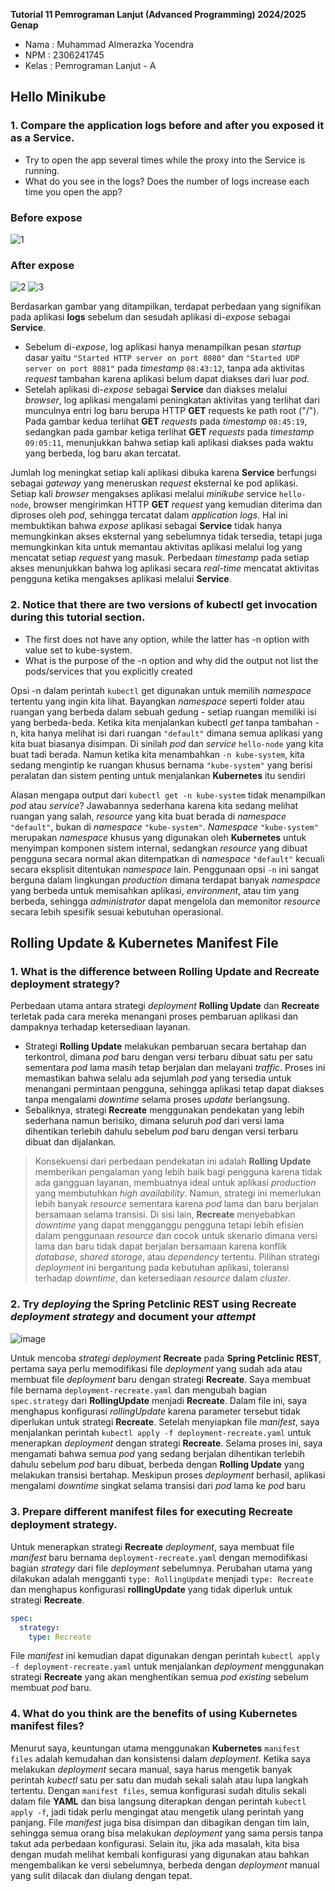 **Tutorial 11 Pemrograman Lanjut (Advanced Programming) 2024/2025 Genap**
* Nama    : Muhammad Almerazka Yocendra
* NPM     : 2306241745
* Kelas   : Pemrograman Lanjut - A

## Hello Minikube
### 1. Compare the application logs before and after you exposed it as a Service.
- Try to open the app several times while the proxy into the Service is running.
- What do you see in the logs? Does the number of logs increase each time you open the app?

### Before expose
![1](https://github.com/user-attachments/assets/a92c351d-59a0-4081-a9b7-974e3a2d2b8c)

### After expose
![2](https://github.com/user-attachments/assets/ceb92c50-28da-4b5f-bc4b-7b831c839285)
![3](https://github.com/user-attachments/assets/758567fa-a01e-4e11-a10c-e78d50f3efef)

Berdasarkan gambar yang ditampilkan, terdapat perbedaan yang signifikan pada aplikasi **logs** sebelum dan sesudah aplikasi di-_expose_ sebagai **Service**. 
- Sebelum di-_expose_, log aplikasi hanya menampilkan pesan _startup_ dasar yaitu `"Started HTTP server on port 8080"` dan `"Started UDP server on port 8081"` pada _timestamp_ `08:43:12`, tanpa ada aktivitas _request_ tambahan karena aplikasi belum dapat diakses dari luar _pod_.
- Setelah aplikasi di-_expose_ sebagai **Service** dan diakses melalui _browser_, log aplikasi mengalami peningkatan aktivitas yang terlihat dari munculnya entri log baru berupa HTTP **GET** requests ke path root ("/"). Pada gambar kedua terlihat **GET** _requests_ pada _timestamp_ `08:45:19`, sedangkan pada gambar ketiga terlihat **GET** _requests_ pada _timestamp_ `09:05:11`, menunjukkan bahwa setiap kali aplikasi diakses pada waktu yang berbeda, log baru akan tercatat.

Jumlah log meningkat setiap kali aplikasi dibuka karena **Service** berfungsi sebagai _gateway_ yang meneruskan _request_ eksternal ke pod aplikasi. Setiap kali _browser_ mengakses aplikasi melalui _minikube_ service `hello-node`, browser mengirimkan HTTP **GET** _request_ yang kemudian diterima dan diproses oleh _pod_, sehingga tercatat dalam _application logs_. Hal ini membuktikan bahwa _expose_ aplikasi sebagai **Service** tidak hanya memungkinkan akses eksternal yang sebelumnya tidak tersedia, tetapi juga memungkinkan kita untuk memantau aktivitas aplikasi melalui log yang mencatat setiap _request_ yang masuk. Perbedaan _timestamp_ pada setiap akses menunjukkan bahwa log aplikasi secara _real-time_ mencatat aktivitas pengguna ketika mengakses aplikasi melalui **Service**.

### 2. Notice that there are two versions of kubectl get invocation during this tutorial section. 
- The first does not have any option, while the latter has -n option with value set to kube-system.
- What is the purpose of the -n option and why did the output not list the pods/services that you explicitly created

Opsi -n dalam perintah `kubectl` get digunakan untuk memilih _namespace_ tertentu yang ingin kita lihat. Bayangkan _namespace_ seperti folder atau ruangan yang berbeda dalam sebuah gedung - setiap ruangan memiliki isi yang berbeda-beda. Ketika kita menjalankan kubectl _get_ tanpa tambahan -n, kita hanya melihat isi dari ruangan `"default"` dimana semua aplikasi yang kita buat biasanya disimpan. Di sinilah _pod_ dan _service_ `hello-node` yang kita buat tadi berada. Namun ketika kita menambahkan `-n kube-system`, kita sedang mengintip ke ruangan khusus bernama `"kube-system"` yang berisi peralatan dan sistem penting untuk menjalankan **Kubernetes** itu sendiri

Alasan mengapa output dari `kubectl get -n kube-system` tidak menampilkan _pod_ atau _service_?
Jawabannya sederhana karena kita sedang melihat ruangan yang salah, _resource_ yang kita buat berada di _namespace_ `"default"`, bukan di _namespace_ `"kube-system"`. _Namespace_ `"kube-system"` merupakan _namespace_ khusus yang digunakan oleh **Kubernetes** untuk menyimpan komponen sistem internal, sedangkan _resource_ yang dibuat pengguna secara normal akan ditempatkan di _namespace_ `"default"` kecuali secara eksplisit ditentukan _namespace_ lain. Penggunaan opsi `-n` ini sangat berguna dalam lingkungan _production_ dimana terdapat banyak _namespace_ yang berbeda untuk memisahkan aplikasi, _environment_, atau tim yang berbeda, sehingga _administrator_ dapat mengelola dan memonitor _resource_ secara lebih spesifik sesuai kebutuhan operasional.

## Rolling Update & Kubernetes Manifest File
### 1. What is the difference between Rolling Update and Recreate deployment strategy? 
Perbedaan utama antara strategi _deployment_ **Rolling Update** dan **Recreate** terletak pada cara mereka menangani proses pembaruan aplikasi dan dampaknya terhadap ketersediaan layanan. 

- Strategi **Rolling Update** melakukan pembaruan secara bertahap dan terkontrol, dimana _pod_ baru dengan versi terbaru dibuat satu per satu sementara _pod_ lama masih tetap berjalan dan melayani _traffic_. Proses ini memastikan bahwa selalu ada sejumlah _pod_ yang tersedia untuk menangani permintaan pengguna, sehingga aplikasi tetap dapat diakses tanpa mengalami _downtime_ selama proses _update_ berlangsung.
- Sebaliknya, strategi **Recreate** menggunakan pendekatan yang lebih sederhana namun berisiko, dimana seluruh _pod_ dari versi lama dihentikan terlebih dahulu sebelum _pod_ baru dengan versi terbaru dibuat dan dijalankan.

> Konsekuensi dari perbedaan pendekatan ini adalah **Rolling Update** memberikan pengalaman yang lebih baik bagi pengguna karena tidak ada gangguan layanan, membuatnya ideal untuk aplikasi _production_ yang membutuhkan _high availability_. Namun, strategi ini memerlukan lebih banyak _resource_ sementara karena _pod_ lama dan baru berjalan bersamaan selama transisi. Di sisi lain, **Recreate** menyebabkan _downtime_ yang dapat mengganggu pengguna tetapi lebih efisien dalam penggunaan _resource_ dan cocok untuk skenario dimana versi lama dan baru tidak dapat berjalan bersamaan karena konflik _database_, _shared storage_, atau _dependency_ tertentu. Pilihan strategi _deployment_ ini bergantung pada kebutuhan aplikasi, toleransi terhadap _downtime_, dan ketersediaan _resource_ dalam _cluster_.

### 2. Try _deploying_ the **Spring Petclinic** **REST** using **Recreate** _deployment strategy_ and document your _attempt_
![image](https://github.com/user-attachments/assets/571d3355-3215-432e-88df-bdc70c4fda11)

Untuk mencoba _strategi deployment_ **Recreate** pada **Spring Petclinic REST**, pertama saya perlu memodifikasi file _deployment_ yang sudah ada atau membuat file _deployment_ baru dengan strategi **Recreate**. Saya membuat file bernama `deployment-recreate.yaml` dan mengubah bagian `spec.strategy` dari **RollingUpdate** menjadi **Recreate**. Dalam file ini, saya menghapus konfigurasi _rollingUpdate_ karena parameter tersebut tidak diperlukan untuk strategi **Recreate**. Setelah menyiapkan file _manifest_, saya menjalankan perintah `kubectl apply -f deployment-recreate.yaml` untuk menerapkan _deployment_ dengan strategi **Recreate**. Selama proses ini, saya mengamati bahwa semua _pod_ yang sedang berjalan dihentikan terlebih dahulu sebelum _pod_ baru dibuat, berbeda dengan **Rolling Update** yang melakukan transisi bertahap. Meskipun proses _deployment_ berhasil, aplikasi mengalami _downtime_ singkat selama transisi dari _pod_ lama ke _pod_ baru

### 3. Prepare diﬀerent manifest files for executing Recreate deployment strategy.
Untuk menerapkan strategi **Recreate** _deployment_, saya membuat file _manifest_ baru bernama `deployment-recreate.yaml` dengan memodifikasi bagian _strategy_ dari file _deployment_ sebelumnya. Perubahan utama yang dilakukan adalah mengganti `type: RollingUpdate` menjadi `type: Recreate` dan menghapus konfigurasi **rollingUpdate** yang tidak diperluk untuk strategi **Recreate**.
```yaml
spec:
  strategy:
    type: Recreate
```

File _manifest_ ini kemudian dapat digunakan dengan perintah `kubectl apply -f deployment-recreate.yaml` untuk menjalankan _deployment_ menggunakan strategi **Recreate** yang akan menghentikan semua _pod_ _existing_ sebelum membuat _pod_ baru.

### 4. What do you think are the benefits of using Kubernetes manifest files?
Menurut saya, keuntungan utama menggunakan **Kubernetes** `manifest files` adalah kemudahan dan konsistensi dalam _deployment_. Ketika saya melakukan _deployment_ secara manual, saya harus mengetik banyak perintah _kubectl_ satu per satu dan mudah sekali salah atau lupa langkah tertentu. Dengan `manifest files`, semua konfigurasi sudah ditulis sekali dalam file **YAML** dan bisa langsung diterapkan dengan perintah `kubectl apply -f`, jadi tidak perlu mengingat atau mengetik ulang perintah yang panjang. File _manifest_ juga bisa disimpan dan dibagikan dengan tim lain, sehingga semua orang bisa melakukan _deployment_ yang sama persis tanpa takut ada perbedaan konfigurasi. Selain itu, jika ada masalah, kita bisa dengan mudah melihat kembali konfigurasi yang digunakan atau bahkan mengembalikan ke versi sebelumnya, berbeda dengan _deployment_ manual yang sulit dilacak dan diulang dengan tepat.
